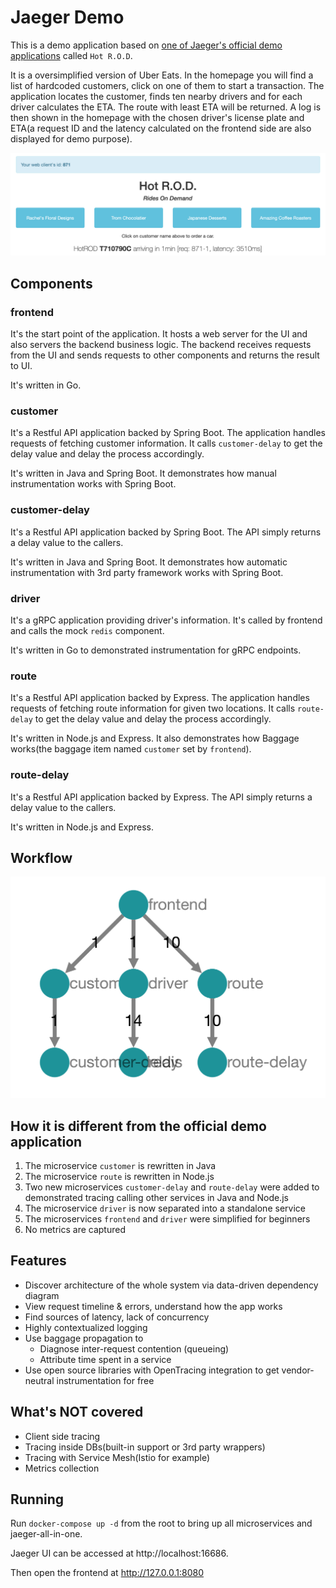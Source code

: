 # Jaeger Demo

This is a demo application based on [one of Jaeger's official demo applications](https://github.com/uber/jaeger/tree/master/examples/hotrod) called `Hot R.O.D`.

It is a oversimplified version of Uber Eats.
In the homepage you will find a list of hardcoded customers, click on one of them to start a transaction. The application locates the customer, finds ten nearby drivers and for each driver calculates the ETA. The route with least ETA will be returned. A log is then shown in the homepage with the chosen driver's license plate and ETA(a request ID and the latency calculated on the frontend side are also displayed for demo purpose).

![UI](/docs/ui.png)

## Components

### frontend
It's the start point of the application. It hosts a web server for the UI and also servers the backend business logic.
The backend receives requests from the UI and sends requests to other components and returns the result to UI.

It's written in Go.

### customer
It's a Restful API application backed by Spring Boot. The application handles requests of fetching customer information. It calls `customer-delay` to get the delay value and delay the process accordingly.

It's written in Java and Spring Boot. It demonstrates how manual instrumentation works with Spring Boot.

### customer-delay
It's a Restful API application backed by Spring Boot. The API simply returns a delay value to the callers.

It's written in Java and Spring Boot. It demonstrates how automatic instrumentation with 3rd party framework works with Spring Boot.

### driver
It's a gRPC application providing driver's information. It's called by frontend and calls the mock `redis` component.

It's written in Go to demonstrated instrumentation for gRPC endpoints.

### route
It's a Restful API application backed by Express. The application handles requests of fetching route information for given two locations. It calls `route-delay` to get the delay value and delay the process accordingly.

It's written in Node.js and Express. It also demonstrates how Baggage works(the baggage item named `customer` set by `frontend`).

### route-delay
It's a Restful API application backed by Express. The API simply returns a delay value to the callers.

It's written in Node.js and Express.

## Workflow

![UI](/docs/dag.png)

## How it is different from the official demo application

1. The microservice `customer` is rewritten in Java
2. The microservice `route` is rewritten in Node.js
3. Two new microservices `customer-delay` and `route-delay` were added to demonstrated tracing calling other services in Java and Node.js
4. The microservice `driver` is now separated into a standalone service
5. The microservices `frontend` and `driver` were simplified for beginners
6. No metrics are captured

## Features

* Discover architecture of the whole system via data-driven dependency diagram
* View request timeline & errors, understand how the app works
* Find sources of latency, lack of concurrency
* Highly contextualized logging
* Use baggage propagation to
  * Diagnose inter-request contention (queueing)
  * Attribute time spent in a service
* Use open source libraries with OpenTracing integration to get vendor-neutral instrumentation for free

## What's NOT covered

* Client side tracing
* Tracing inside DBs(built-in support or 3rd party wrappers)
* Tracing with Service Mesh(Istio for example)
* Metrics collection

## Running

Run `docker-compose up -d` from the root to bring up all microservices and jaeger-all-in-one.

Jaeger UI can be accessed at http://localhost:16686.

Then open the frontend at http://127.0.0.1:8080